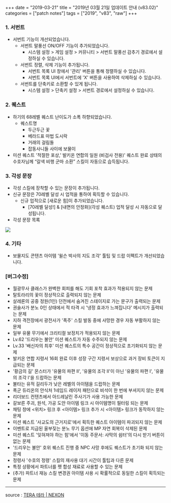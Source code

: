 +++
date = "2019-03-21"
title = "2019년 03월 21일 업데이트 안내 (v83.02)"
categories = ["patch notes"]
tags = ["2019", "v83", "raw"]
+++

### 1. 서번트
- 서번트 기능이 개선되었습니다.
  - 서번트 말풍선 ON/OFF 기능이 추가되었습니다.
    - 시스템 설정 > 게임 설정 > 커뮤니티 > 서번트 말풍선 감추기 경로에서 설정하실 수 있습니다.
  - 서번트 정렬, 삭제 기능이 추가됩니다.
    - 서번트 목록 UI 창에서 '관리' 버튼을 통해 정렬하실 수 있습니다.
    - 서번트 목록 UI에서 서번트에 'X' 버튼을 사용하여 삭제하실 수 있습니다.
  - 서번트를 단축키로 소환할 수 있게 됩니다.
    - 시스템 설정 > 단축키 설정 > 서번트 경로에서 설정하실 수 있습니다.

### 2. 퀘스트
- 하기의 68레벨 퀘스트 난이도가 소폭 하향되었습니다.
  - 퀘스트명
    - 두근두근 꽃
    - 베라드표 마법 도시락
    - 거래의 걸림돌
    - 잡동사니들 사이에 보물이
- 미션 퀘스트 '적절한 포상,' 발키온 연합의 일원 (비검사 전용)' 퀘스트 완료 상태의 수호자님께 “갈색 비행 군마 소환” 스킬이 자동으로 습득됩니다.

### 3. 각성 문장
- 각성 스킬에 장착할 수 있는 문장이 추가됩니다.
- 신규 문장은 70레벨 달성 시 업적을 통하여 획득할 수 있습니다.
  - 신규 업적으로 [새로운 힘]이 추가되었습니다.
    - [70레벨 달성!] & [내면의 안정화](각성 퀘스트) 업적 달성 시 자동으로 달성됩니다.
- 각성 문장 목록

![](/images/patch/v83-02_1.png)

### 4. 기타
- 보물지도 콘텐츠 아이템 '윌슨 박사의 지도 조각' 툴팁 및 드랍 이펙트가 개선되었습니다.

### [버그수정]
- 월광무사 클래스가 완벽한 회피를 해도 기회 포착 효과가 적용되지 않는 문제
- 탈토라리의 꽃이 정상적으로 출력되지 않는 문제
- 살레론의 공중 정원(1인) 던전에서 숨겨진 스테이지로 가는 문구가 출력되는 문제
- 권술사가 분노 0인 상태에서 적 타격 시 '냉정 효과가 느껴집니다' 메시지가 출력되는 문제
- 지하 격전장에서 광전사가 '폭주' 스킬 발동 중에 사망한 경우 자동 부활하지 않는 문제
- 일부 유물 무기에서 크리티컬 보정치가 적용되지 않는 문제
- Lv.62 '드리우는 불안' 미션 퀘스트가 자동 수주되지 않는 문제
- Lv.33 '배신자의 최후' 미션 퀘스트의 특수 공간이 정상적으로 초기화되지 않는 문제
- 발키온 연합 지령서 16회 완료 이후 성장 구간 지령서 보상으로 과거 장비 토큰이 지급되는 문제
- '황금의 길' 몬스터가 '유물의 파편 II', '유물의 조각 II'이 아닌 '유물의 파편 I', '유물의 조각 I'을 드랍하는 문제
- 불타는 유적 길리두가 낮은 레벨의 아이템을 드랍하는 문제
- 폭군 듀리온의 안식처 1네임드 레이저 패턴으로 비석이 한 번에 부셔지지 않는 문제
- 리더보드 컨텐츠에서 아드레날린 주사기가 사용 가능한 문제
- 갈보른 주괴, 원석, 가공 도안 아이템 링크 시 아이템명이 필터링 되는 문제
- 채팅 창에 <위치> 링크 후 <아이템> 링크 추가 시 <아이템> 링크가 동작하지 않는 문제
- 미션 퀘스트 '사교도의 근거지로'에서 획득한 퀘스트 아이템이 파괴되지 않는 문제
- 이벤트로 지급된 울부짖는 분노 무기 옵션에 MP 자연 회복이 삭제된 문제
- 미션 퀘스트 '잊혀져야 하는 힘'에서 '이동 주문서: 사막의 쉼터'의 다시 받기 버튼이 없는 문제
- '드리우는 불안' 호위 퀘스트 진행 중 NPC 사망 후에도 퀘스트가 초기화 되지 않는 문제
- 정령사 '수호의 정령' 스킬의 재사용 대기 시간이 툴팁과 다른 문제
- 특정 상황에서 파트너를 펫 합성 재료로 사용할 수 있는 문제
- (추가) 파트너 재능 스킬 변경권 아이템 사용 시 확률적으로 동일한 스킬이 획득되는 문제

----

source : [TERA 테라 | NEXON](http://tera.nexon.com/news/update/view.aspx?n4articlesn=384)
